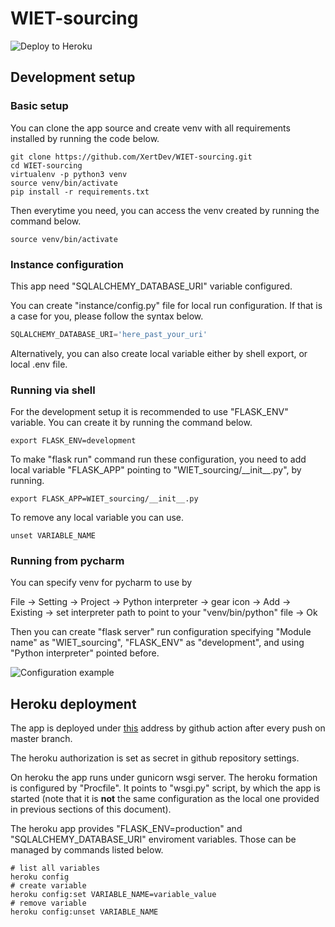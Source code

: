 # WIET-sourcing
![Deploy to Heroku](https://github.com/XertDev/WIET-sourcing/workflows/Deploy%20to%20Heroku/badge.svg?branch=master)
## Development setup
### Basic setup 
You can clone the app source and create venv with all requirements installed by running the code below. 
```shell script
git clone https://github.com/XertDev/WIET-sourcing.git
cd WIET-sourcing
virtualenv -p python3 venv
source venv/bin/activate
pip install -r requirements.txt
```
Then everytime you need, you can access the venv created by running the command below. 
```shell script
source venv/bin/activate
```
### Instance configuration
This app need "SQLALCHEMY_DATABASE_URI" variable configured. 

You can create "instance/config.py" file for local run configuration. If that is a case for you, please follow the syntax below.  
```python
SQLALCHEMY_DATABASE_URI='here_past_your_uri'
``` 
Alternatively, you can also create local variable either by shell export, or local .env file. 
### Running via shell
For the development setup it is recommended to use "FLASK_ENV" variable. You can create it by running the command below.
```shell script
export FLASK_ENV=development
``` 
To make "flask run" command run these configuration, you need to add local variable "FLASK_APP" pointing to "WIET_sourcing/\_\_init__.py", by running.
```shell script
export FLASK_APP=WIET_sourcing/__init__.py
``` 
To remove any local variable you can use.
```shell script
unset VARIABLE_NAME
```
### Running from pycharm
You can specify venv for pycharm to use by
 
 File -> Setting -> Project -> Python interpreter -> gear icon -> Add -> Existing -> set interpreter path to point to your "venv/bin/python" file -> Ok  
 
 Then you can create "flask server" run configuration specifying "Module name" as "WIET_sourcing", "FLASK_ENV" as "development", and using "Python interpreter" pointed before. 
 
 ![Configuration example](https://media.discordapp.net/attachments/700042930760581195/700262052047880212/unknown.png?width=720&height=611)
 
 ## Heroku deployment
 The app is deployed under [this](https://wiet-sourcing.herokuapp.com/) address by github action after every push on master branch. 
 
 The heroku authorization is set as secret in github repository settings.
 
 On heroku the app runs under gunicorn wsgi server. The heroku formation is configured by "Procfile". It points to "wsgi.py" script, by which the app is started (note that it is **not** the same configuration as the local one provided in previous sections of this document). 
 
 The heroku app provides "FLASK_ENV=production" and "SQLALCHEMY_DATABASE_URI" enviroment variables. Those can be managed by commands listed below. 
 ```shell script
# list all variables
heroku config 
# create variable
heroku config:set VARIABLE_NAME=variable_value
# remove variable 
heroku config:unset VARIABLE_NAME
```
